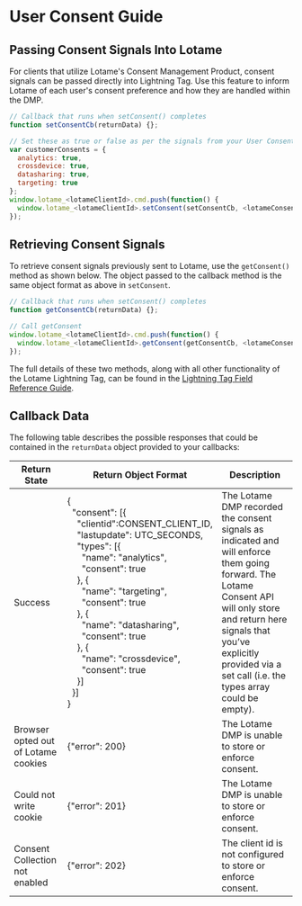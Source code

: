 # User Consent Guide

## Passing Consent Signals Into Lotame

For clients that utilize Lotame's Consent Management Product, consent signals can be passed directly into Lightning Tag. Use this feature to inform Lotame of each user's consent preference and how they are handled within the DMP.

```javascript
// Callback that runs when setConsent() completes
function setConsentCb(returnData) {};

// Set these as true or false as per the signals from your User Consent process
var customerConsents = {
  analytics: true,
  crossdevice: true,
  datasharing: true,
  targeting: true
};
window.lotame_<lotameClientId>.cmd.push(function() {
  window.lotame_<lotameClientId>.setConsent(setConsentCb, <lotameConsentClientId>, customerConsents);
});
```

## Retrieving Consent Signals

To retrieve consent signals previously sent to Lotame, use the `getConsent()` method as shown below. The object passed to the callback method is the same object format as above in `setConsent`.

```javascript
// Callback that runs when setConsent() completes
function getConsentCb(returnData) {};

// Call getConsent
window.lotame_<lotameClientId>.cmd.push(function() {
  window.lotame_<lotameClientId>.getConsent(getConsentCb, <lotameConsentClientId>);
});
```

The full details of these two methods, along with all other functionality of the Lotame Lightning Tag, can be found in the [Lightning Tag Field Reference Guide](lightning-tag/detailed-reference.md).

## Callback Data
The following table describes the possible responses that could be contained in the `returnData` object provided to your callbacks:

Return State | Return Object Format | Description
------------ | -------------------- | -----------
Success |{<br/>&nbsp;&nbsp;"consent": [{<br/>&nbsp;&nbsp;&nbsp;&nbsp;"clientid":CONSENT_CLIENT_ID,<br/>&nbsp;&nbsp;&nbsp;&nbsp;"lastupdate": UTC_SECONDS,<br/>&nbsp;&nbsp;&nbsp;&nbsp;"types": [{<br/>&nbsp;&nbsp;&nbsp;&nbsp;&nbsp;&nbsp;"name": "analytics",<br/>&nbsp;&nbsp;&nbsp;&nbsp;&nbsp;&nbsp;"consent": true<br/>&nbsp;&nbsp;&nbsp;&nbsp;}, {<br/>&nbsp;&nbsp;&nbsp;&nbsp;&nbsp;&nbsp;"name": "targeting",<br/>&nbsp;&nbsp;&nbsp;&nbsp;&nbsp;&nbsp;"consent": true<br/>&nbsp;&nbsp;&nbsp;&nbsp;}, {<br/>&nbsp;&nbsp;&nbsp;&nbsp;&nbsp;&nbsp;"name": "datasharing",<br/>&nbsp;&nbsp;&nbsp;&nbsp;&nbsp;&nbsp;"consent": true<br/>&nbsp;&nbsp;&nbsp;&nbsp;}, {<br/>&nbsp;&nbsp;&nbsp;&nbsp;&nbsp;&nbsp;"name": "crossdevice",<br/>&nbsp;&nbsp;&nbsp;&nbsp;&nbsp;&nbsp;"consent": true<br/>&nbsp;&nbsp;&nbsp;&nbsp;}]<br/>&nbsp;&nbsp;}]<br/>} | The Lotame DMP recorded the consent signals as indicated and will enforce them going forward. The Lotame Consent API will only store and return here signals that you’ve explicitly provided via a set call (i.e. the types array could be empty).
Browser opted out of Lotame cookies | {"error": 200} | The Lotame DMP is unable to store or enforce consent.
Could not write cookie | {"error": 201} | The Lotame DMP is unable to store or enforce consent.
Consent Collection not enabled | {"error": 202} | The client id is not configured to store or enforce consent.